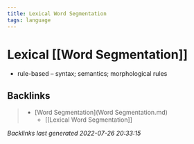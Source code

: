 ```yaml
---
title: Lexical Word Segmentation
tags: language
---
```


# Lexical [[Word Segmentation]]
- rule-based – syntax; semantics; morphological rules


































































































## Backlinks

> - [Word Segmentation](Word Segmentation.md)
>   - [[Lexical Word Segmentation]]

_Backlinks last generated 2022-07-26 20:33:15_
